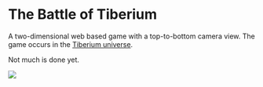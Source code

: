 # The Battle of Tiberium

A two-dimensional web based game with a top-to-bottom camera view. The game occurs in the [Tiberium universe](http://en.wikipedia.org/wiki/Tiberium).

Not much is done yet.

<img src="http://img545.imageshack.us/img545/8833/screenshot01l.png" />